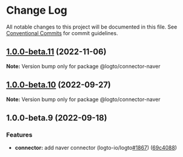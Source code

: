 # Change Log

All notable changes to this project will be documented in this file.
See [Conventional Commits](https://conventionalcommits.org) for commit guidelines.

## [1.0.0-beta.11](https://github.com/logto-io/connectors/compare/v1.0.0-beta.10...v1.0.0-beta.11) (2022-11-06)

**Note:** Version bump only for package @logto/connector-naver





## [1.0.0-beta.10](https://github.com/logto-io/connectors/compare/v1.0.0-beta.9...v1.0.0-beta.10) (2022-09-27)

**Note:** Version bump only for package @logto/connector-naver





## 1.0.0-beta.9 (2022-09-18)


### Features

* **connector:** add naver connector (logto-io/logto[#1867](https://github.com/logto-io/connectors/issues/1867)) ([69c4088](https://github.com/logto-io/connectors/commit/69c408823ab754b4b783b3529db9955aac39c087))
